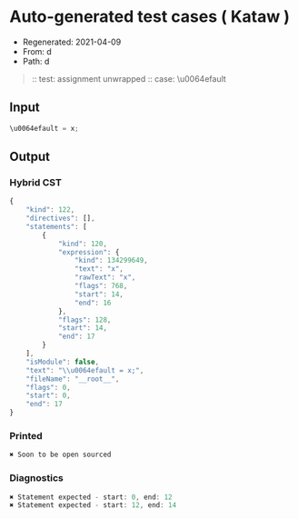 # Auto-generated test cases ( Kataw )
- Regenerated: 2021-04-09
- From: d
- Path: d
> :: test: assignment unwrapped
> :: case: \u0064efault
## Input

`````js
\u0064efault = x;
`````

## Output

### Hybrid CST

```javascript
{
    "kind": 122,
    "directives": [],
    "statements": [
        {
            "kind": 120,
            "expression": {
                "kind": 134299649,
                "text": "x",
                "rawText": "x",
                "flags": 768,
                "start": 14,
                "end": 16
            },
            "flags": 128,
            "start": 14,
            "end": 17
        }
    ],
    "isModule": false,
    "text": "\\u0064efault = x;",
    "fileName": "__root__",
    "flags": 0,
    "start": 0,
    "end": 17
}
```

### Printed

```javascript
✖ Soon to be open sourced
```

### Diagnostics

```javascript
✖ Statement expected - start: 0, end: 12
✖ Statement expected - start: 12, end: 14

```

